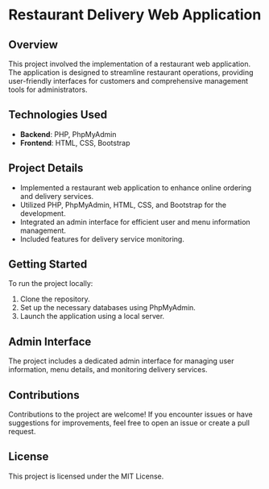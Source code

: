 # Restaurant Delivery Web Application

## Overview

This project involved the implementation of a restaurant web application. The application is designed to streamline restaurant operations, providing user-friendly interfaces for customers and comprehensive management tools for administrators.

## Technologies Used

- **Backend**: PHP, PhpMyAdmin
- **Frontend**: HTML, CSS, Bootstrap

## Project Details

- Implemented a restaurant web application to enhance online ordering and delivery services.
- Utilized PHP, PhpMyAdmin, HTML, CSS, and Bootstrap for the development.
- Integrated an admin interface for efficient user and menu information management.
- Included features for delivery service monitoring.

## Getting Started

To run the project locally:

1. Clone the repository.
2. Set up the necessary databases using PhpMyAdmin.
3. Launch the application using a local server.

## Admin Interface

The project includes a dedicated admin interface for managing user information, menu details, and monitoring delivery services.

## Contributions

Contributions to the project are welcome! If you encounter issues or have suggestions for improvements, feel free to open an issue or create a pull request.

## License

This project is licensed under the MIT License.

